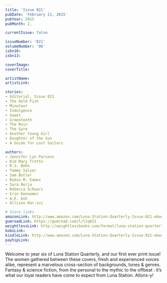 ```yaml
---
title: 'Issue 021'
pubDate: 'February 21, 2015'
pubYear: 2015
pubMonth: 2,

currentIssue: false

issueNumber: '021'
volumeNumber: '06'
isbn10: 
isbn13: 

coverImage: 
coverTitle: 

artistName: 
artistLink: 

stories:
- Editorial, Issue 021
- The Gold Fish
- Minotaur
- Indulgence
- Sweet
- Greenteeth
- The Ruin
- The Gyre
- Another Young Girl
- Daughter of the Sun
- A Guide for Lost Sailors

authors:
- Jennifer Lyn Parsons
- Kim Mary Trotto
- R.S. Bohn
- Tammy Salyer
- Sam Butler
- Robin M. Eames
- Sara Norja
- Rebecca Schwarz
- Erin Kennemer
- A.E. Ash
- Allison Har-zvi

# Store links
amazonLink: http://www.amazon.com/Luna-Station-Quarterly-Issue-021-ebook/dp/B00U245GQM/ref=sr_1_1?ie=UTF8&qid=1425133905&sr=8-1&keywords=luna+station+quarterly
gumroadLink: https://gumroad.com/l/lsq021
weightlessLink: http://weightlessbooks.com/format/luna-station-quarterly-issue-21/
koboLink: 
kindleLink: http://www.amazon.com/Luna-Station-Quarterly-Issue-021-ebook/dp/B00U245GQM/ref=sr_1_1?ie=UTF8&qid=1425133905&sr=8-1&keywords=luna+station+quarterly
payhipLink: 
---
```


Welcome to year six of Luna Station Quarterly, and our first ever print issue! The women gathered between these covers, fresh and experienced voices alike, represent a marvelous cross-section of backgrounds, tones &amp; genres. Fantasy &amp; science fiction, from the personal to the mythic to the offbeat : it’s what our loyal readers have come to expect from Luna Station. Allons-y!
